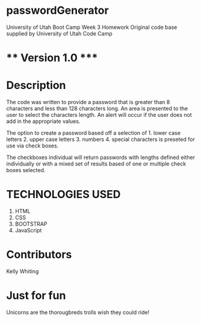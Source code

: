 # passwordGenerator
University of Utah Boot Camp Week 3 Homework
Original code base supplied by University of Utah Code Camp
# ** Version 1.0 ***

# Description
The code was written to provide a password that is greater than 8 characters and less than 128 characters long. An area is presented to the user to select the characters length. An alert will occur if the user does not add in the appropriate values.

The option to create a password based off a selection of 1. lower case letters 2. upper case letters 3. numbers  4. special characters is preseted for use via check boxes.

The checkboxes individual will return passwords with lengths defined either individually or with a mixed set of results based of one or multiple check boxes selected. 

# TECHNOLOGIES USED
1. HTML
2. CSS
3. BOOTSTRAP
4. JavaScript


# Contributors
Kelly Whiting

# Just for fun
Unicorns are the thorougbreds trolls wish they could ride! 